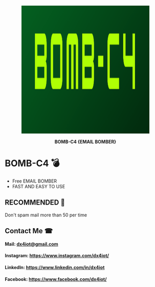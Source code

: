 <p align="center"><img src="logo/logo.png" width="400" height="400" alt="some_text"></p>
<p align="center"><b>BOMB-C4 {EMAIL BOMBER}</b></p>

# BOMB-C4 💣
* Free EMAIL BOMBER 
* FAST AND EASY TO USE

## RECOMMENDED 📒
Don't spam mail more than 50 per time 

## Contact Me ☎

#### Mail: dx4iot@gmail.com

#### Instagram: https://www.instagram.com/dx4iot/

#### LinkedIn: https://www.linkedin.com/in/dx4iot

#### Facebook: https://www.facebook.com/dx4iot/
